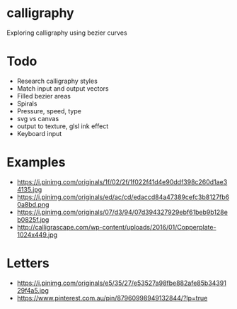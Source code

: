 # calligraphy
Exploring calligraphy using bezier curves

# Todo

* Research calligraphy styles
* Match input and output vectors
* Filled bezier areas
* Spirals
* Pressure, speed, type
* svg vs canvas
* output to texture, glsl ink effect
* Keyboard input

# Examples

* https://i.pinimg.com/originals/1f/02/2f/1f022f41d4e90ddf398c260d1ae34135.jpg
* https://i.pinimg.com/originals/ed/ac/cd/edaccd84a47389cefc3b8127fb60a8bd.png
* https://i.pinimg.com/originals/07/d3/94/07d394327929ebf61beb9b128eb0825f.jpg
* http://calligrascape.com/wp-content/uploads/2016/01/Copperplate-1024x449.jpg

# Letters

* https://i.pinimg.com/originals/e5/35/27/e53527a98fbe882afe85b3439129f4a5.jpg
* https://www.pinterest.com.au/pin/87960998949132844/?lp=true